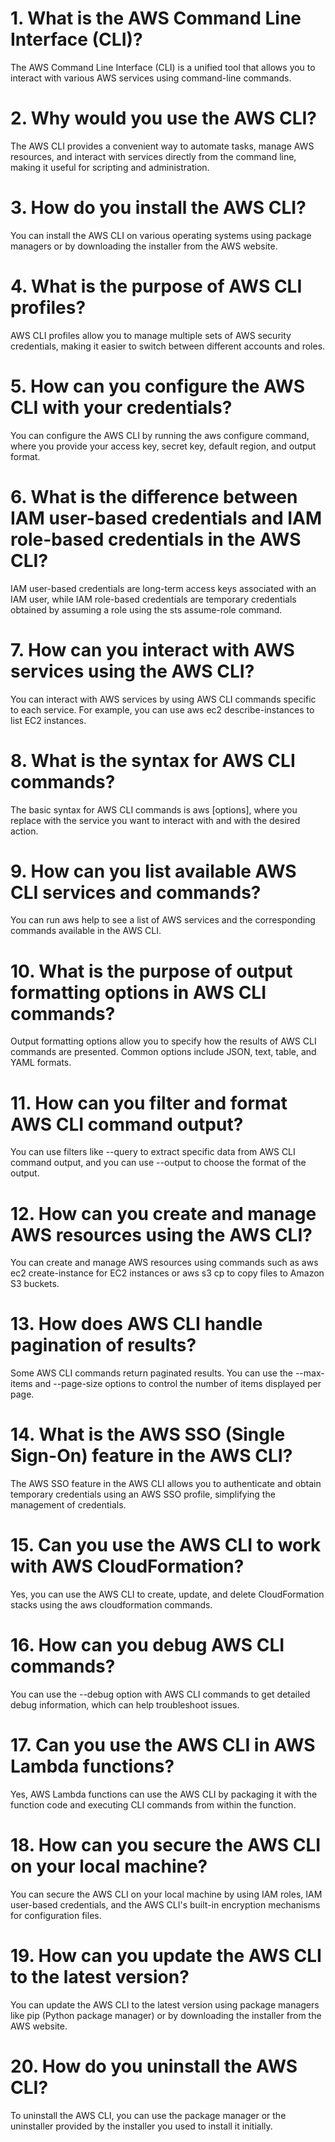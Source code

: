 # 1. What is the AWS Command Line Interface (CLI)?
The AWS Command Line Interface (CLI) is a unified tool that allows you to interact with various AWS services using command-line commands.

# 2. Why would you use the AWS CLI?
The AWS CLI provides a convenient way to automate tasks, manage AWS resources, and interact with services directly from the command line, making it useful for scripting and administration.

# 3. How do you install the AWS CLI?
You can install the AWS CLI on various operating systems using package managers or by downloading the installer from the AWS website.

# 4. What is the purpose of AWS CLI profiles?
AWS CLI profiles allow you to manage multiple sets of AWS security credentials, making it easier to switch between different accounts and roles.

# 5. How can you configure the AWS CLI with your credentials?
You can configure the AWS CLI by running the aws configure command, where you provide your access key, secret key, default region, and output format.

# 6. What is the difference between IAM user-based credentials and IAM role-based credentials in the AWS CLI?
IAM user-based credentials are long-term access keys associated with an IAM user, while IAM role-based credentials are temporary credentials obtained by assuming a role using the sts assume-role command.

# 7. How can you interact with AWS services using the AWS CLI?
You can interact with AWS services by using AWS CLI commands specific to each service. For example, you can use aws ec2 describe-instances to list EC2 instances.

# 8. What is the syntax for AWS CLI commands?
The basic syntax for AWS CLI commands is aws <service-name> <operation> [options], where you replace <service-name> with the service you want to interact with and <operation> with the desired action.

# 9. How can you list available AWS CLI services and commands?
You can run aws help to see a list of AWS services and the corresponding commands available in the AWS CLI.

# 10. What is the purpose of output formatting options in AWS CLI commands?
Output formatting options allow you to specify how the results of AWS CLI commands are presented. Common options include JSON, text, table, and YAML formats.

# 11. How can you filter and format AWS CLI command output?
You can use filters like --query to extract specific data from AWS CLI command output, and you can use --output to choose the format of the output.

# 12. How can you create and manage AWS resources using the AWS CLI?
You can create and manage AWS resources using commands such as aws ec2 create-instance for EC2 instances or aws s3 cp to copy files to Amazon S3 buckets.

# 13. How does AWS CLI handle pagination of results?
Some AWS CLI commands return paginated results. You can use the --max-items and --page-size options to control the number of items displayed per page.

# 14. What is the AWS SSO (Single Sign-On) feature in the AWS CLI?
The AWS SSO feature in the AWS CLI allows you to authenticate and obtain temporary credentials using an AWS SSO profile, simplifying the management of credentials.

# 15. Can you use the AWS CLI to work with AWS CloudFormation?
Yes, you can use the AWS CLI to create, update, and delete CloudFormation stacks using the aws cloudformation commands.

# 16. How can you debug AWS CLI commands?
You can use the --debug option with AWS CLI commands to get detailed debug information, which can help troubleshoot issues.

# 17. Can you use the AWS CLI in AWS Lambda functions?
Yes, AWS Lambda functions can use the AWS CLI by packaging it with the function code and executing CLI commands from within the function.

# 18. How can you secure the AWS CLI on your local machine?
You can secure the AWS CLI on your local machine by using IAM roles, IAM user-based credentials, and the AWS CLI's built-in encryption mechanisms for configuration files.

# 19. How can you update the AWS CLI to the latest version?
You can update the AWS CLI to the latest version using package managers like pip (Python package manager) or by downloading the installer from the AWS website.

# 20. How do you uninstall the AWS CLI?
To uninstall the AWS CLI, you can use the package manager or the uninstaller provided by the installer you used to install it initially.
